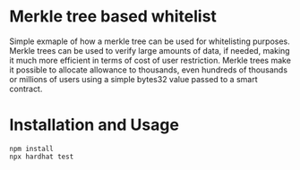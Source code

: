 # Merkle tree based whitelist

Simple exmaple of how a merkle tree can be used for whitelisting purposes. Merkle trees can be used to verify large amounts of data, if needed, making it much 
more efficient in terms of cost of user restriction. Merkle trees make it possible to allocate allowance to thousands, even hundreds of thousands or millions 
of users using a simple bytes32 value passed to a smart contract.

# Installation and Usage

```shell
npm install
npx hardhat test
```
